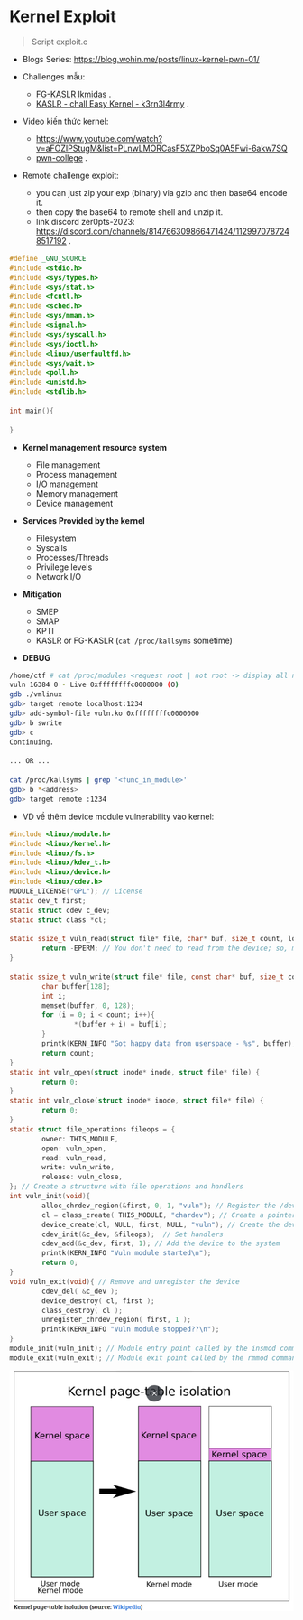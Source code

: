 # Kernel Exploit 
>Script exploit.c

- Blogs Series: https://blog.wohin.me/posts/linux-kernel-pwn-01/
- Challenges mẫu:
	* [FG-KASLR lkmidas](https://lkmidas.github.io/posts/20210205-linux-kernel-pwn-part-3/#about-kaslr-and-fg-kaslr) .
	* [KASLR - chall Easy Kernel - k3rn3l4rmy](https://ctftime.org/writeup/31392) . 

- Video kiến thức kernel:
	* https://www.youtube.com/watch?v=aFOZIPStugM&list=PLnwLMORCasF5XZPboSq0A5Fwi-6akw7SQ
 	* [pwn-college](https://www.youtube.com/watch?v=j0I2AakUAxk&list=PL-ymxv0nOtqowTpJEW4XTiGQYx6iwa6og) .

- Remote challenge exploit:
  	* you can just zip your exp (binary) via gzip and then base64 encode it.
	* then copy the base64 to remote shell and unzip it.
	* link discord zer0pts-2023: https://discord.com/channels/814766309866471424/1129970787248517192 .
```c
#define _GNU_SOURCE
#include <stdio.h>
#include <sys/types.h>
#include <sys/stat.h>
#include <fcntl.h>
#include <sched.h>
#include <sys/mman.h>
#include <signal.h>
#include <sys/syscall.h>
#include <sys/ioctl.h>
#include <linux/userfaultfd.h>
#include <sys/wait.h>
#include <poll.h>
#include <unistd.h>
#include <stdlib.h>

int main(){
	
}
```

- __Kernel management resource system__
	* File management 
	* Process management
	* I/O management 
	* Memory management 
	* Device management

- __Services Provided by the kernel__

	* Filesystem
	* Syscalls
	* Processes/Threads
	* Privilege levels
	* Network I/O

- __Mitigation__
	* SMEP
	* SMAP
	* KPTI
	* KASLR or FG-KASLR (`cat /proc/kallsyms` sometime)
	
- __DEBUG__
```bash
/home/ctf # cat /proc/modules <request root | not root -> display all null>
vuln 16384 0 - Live 0xffffffffc0000000 (O)
gdb ./vmlinux
gdb> target remote localhost:1234
gdb> add-symbol-file vuln.ko 0xffffffffc0000000
gdb> b swrite
gdb> c
Continuing.

... OR ...

cat /proc/kallsyms | grep '<func_in_module>'
gdb> b *<address>
gdb> target remote :1234
```

- VD về thêm device module vulnerability vào kernel:

```c
#include <linux/module.h>
#include <linux/kernel.h>
#include <linux/fs.h>
#include <linux/kdev_t.h>
#include <linux/device.h>
#include <linux/cdev.h>
MODULE_LICENSE("GPL"); // License
static dev_t first;
static struct cdev c_dev;
static struct class *cl;

static ssize_t vuln_read(struct file* file, char* buf, size_t count, loff_t *f_pos){
        return -EPERM; // You don't need to read from the device; so, make it inaccessible for reading
}

static ssize_t vuln_write(struct file* file, const char* buf, size_t count, loff_t *f_pos){
        char buffer[128];
        int i;
        memset(buffer, 0, 128);
        for (i = 0; i < count; i++){
                *(buffer + i) = buf[i];
        }
        printk(KERN_INFO "Got happy data from userspace - %s", buffer);
        return count;
}
static int vuln_open(struct inode* inode, struct file* file) {
        return 0;
}
static int vuln_close(struct inode* inode, struct file* file) {
        return 0;
}
static struct file_operations fileops = {
        owner: THIS_MODULE,
        open: vuln_open,
        read: vuln_read,
        write: vuln_write,
        release: vuln_close,
}; // Create a structure with file operations and handlers
int vuln_init(void){
        alloc_chrdev_region(&first, 0, 1, "vuln"); // Register the /dev device
        cl = class_create( THIS_MODULE, "chardev"); // Create a pointer to the class structure
        device_create(cl, NULL, first, NULL, "vuln"); // Create the device itself
        cdev_init(&c_dev, &fileops);  // Set handlers
        cdev_add(&c_dev, first, 1); // Add the device to the system
        printk(KERN_INFO "Vuln module started\n");
        return 0;
}
void vuln_exit(void){ // Remove and unregister the device
        cdev_del( &c_dev );
        device_destroy( cl, first );
        class_destroy( cl );
        unregister_chrdev_region( first, 1 );
        printk(KERN_INFO "Vuln module stopped??\n");
}
module_init(vuln_init); // Module entry point called by the insmod command
module_exit(vuln_exit); // Module exit point called by the rmmod command
```

![kernel_page.png](./images/kernel-page.png)
 

